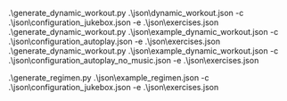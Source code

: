 .\generate_dynamic_workout.py .\json\dynamic_workout.json -c .\json\configuration_jukebox.json -e .\json\exercises.json
.\generate_dynamic_workout.py .\json\example_dynamic_workout.json -c .\json\configuration_autoplay.json -e .\json\exercises.json
.\generate_dynamic_workout.py .\json\example_dynamic_workout.json -c .\json\configuration_autoplay_no_music.json -e .\json\exercises.json

.\generate_regimen.py .\json\example_regimen.json -c .\json\configuration_jukebox.json -e .\json\exercises.json